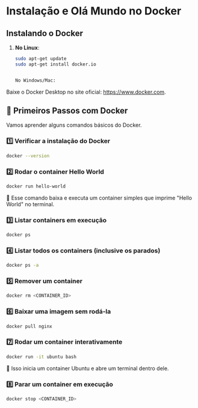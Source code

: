 
# Instalação e Olá Mundo no Docker

## Instalando o Docker

1. **No Linux**:
   ```bash
   sudo apt-get update
   sudo apt-get install docker.io


   No Windows/Mac:

Baixe o Docker Desktop no site oficial: https://www.docker.com.

## 🐳 Primeiros Passos com Docker
Vamos aprender alguns comandos básicos do Docker.

### 1️⃣ **Verificar a instalação do Docker**
```bash
docker --version
```

### 2️⃣ **Rodar o container Hello World**
```bash
docker run hello-world
```
📌 Esse comando baixa e executa um container simples que imprime "Hello World" no terminal.

### 3️⃣ **Listar containers em execução**
```bash
docker ps
```

### 4️⃣ **Listar todos os containers (inclusive os parados)**
```bash
docker ps -a
```

### 5️⃣ **Remover um container**
```bash
docker rm <CONTAINER_ID>
```

### 6️⃣ **Baixar uma imagem sem rodá-la**
```bash
docker pull nginx
```

### 7️⃣ **Rodar um container interativamente**
```bash
docker run -it ubuntu bash
```
📌 Isso inicia um container Ubuntu e abre um terminal dentro dele.

### 8️⃣ **Parar um container em execução**
```bash
docker stop <CONTAINER_ID>
```



